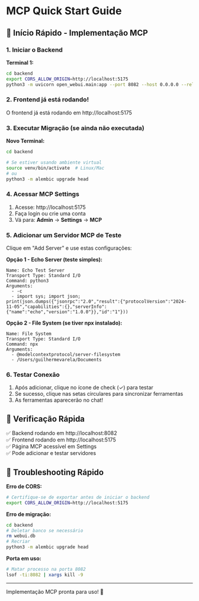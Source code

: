 # MCP Quick Start Guide

## 🚀 Início Rápido - Implementação MCP

### 1. Iniciar o Backend

**Terminal 1:**
```bash
cd backend
export CORS_ALLOW_ORIGIN=http://localhost:5175
python3 -m uvicorn open_webui.main:app --port 8082 --host 0.0.0.0 --reload
```

### 2. Frontend já está rodando!

O frontend já está rodando em http://localhost:5175

### 3. Executar Migração (se ainda não executada)

**Novo Terminal:**
```bash
cd backend

# Se estiver usando ambiente virtual
source venv/bin/activate  # Linux/Mac
# ou
python3 -m alembic upgrade head
```

### 4. Acessar MCP Settings

1. Acesse: http://localhost:5175
2. Faça login ou crie uma conta
3. Vá para: **Admin** → **Settings** → **MCP**

### 5. Adicionar um Servidor MCP de Teste

Clique em "Add Server" e use estas configurações:

**Opção 1 - Echo Server (teste simples):**
```
Name: Echo Test Server
Transport Type: Standard I/O
Command: python3
Arguments: 
  - -c
  - import sys; import json; print(json.dumps({"jsonrpc":"2.0","result":{"protocolVersion":"2024-11-05","capabilities":{},"serverInfo":{"name":"echo","version":"1.0.0"}},"id":"1"}))
```

**Opção 2 - File System (se tiver npx instalado):**
```
Name: File System
Transport Type: Standard I/O
Command: npx
Arguments:
  - @modelcontextprotocol/server-filesystem
  - /Users/guilhermevarela/Documents
```

### 6. Testar Conexão

1. Após adicionar, clique no ícone de check (✓) para testar
2. Se sucesso, clique nas setas circulares para sincronizar ferramentas
3. As ferramentas aparecerão no chat!

## 🎯 Verificação Rápida

✅ Backend rodando em http://localhost:8082  
✅ Frontend rodando em http://localhost:5175  
✅ Página MCP acessível em Settings  
✅ Pode adicionar e testar servidores  

## 🐛 Troubleshooting Rápido

**Erro de CORS:**
```bash
# Certifique-se de exportar antes de iniciar o backend
export CORS_ALLOW_ORIGIN=http://localhost:5175
```

**Erro de migração:**
```bash
cd backend
# Deletar banco se necessário
rm webui.db
# Recriar
python3 -m alembic upgrade head
```

**Porta em uso:**
```bash
# Matar processo na porta 8082
lsof -ti:8082 | xargs kill -9
```

---

Implementação MCP pronta para uso! 🎉